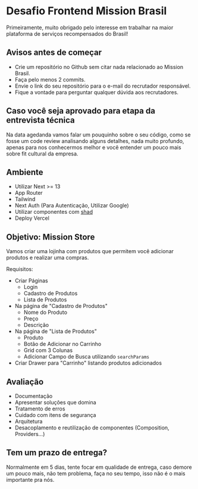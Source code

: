 # Desafio Frontend Mission Brasil
Primeiramente, muito obrigado pelo interesse em trabalhar na maior plataforma de serviços recompensados do Brasil!

## Avisos antes de começar
- Crie um repositório no Github sem citar nada relacionado ao Mission Brasil.
- Faça pelo menos 2 commits.
- Envie o link do seu repositório para o e-mail do recrutador responsável.
- Fique a vontade para perguntar qualquer dúvida aos recrutadores.

## Caso você seja aprovado para etapa da entrevista técnica
Na data agedanda vamos falar um pouquinho sobre o seu código, como se fosse um code review analisando alguns detalhes, nada muito profundo, apenas para nos conhecermos melhor e você entender um pouco mais sobre fit cultural da empresa.

## Ambiente
- Utilizar Next >= 13
- App Router
- Tailwind
- Next Auth (Para Autenticação, Utilizar Google)
- Utilizar componentes com [shad](https://ui.shadcn.com/)
- Deploy Vercel

## Objetivo: Mission Store
Vamos criar uma lojinha com produtos que permitem você adicionar produtos e realizar uma compras.

Requisitos:

- Criar Páginas
  - Login
  - Cadastro de Produtos
  - Lista de Produtos
- Na página de "Cadastro de Produtos"
  - Nome do Produto
  - Preço
  - Descrição
- Na página de "Lista de Produtos"
  - Produto
  - Botão de Adicionar no Carrinho
  - Grid com 3 Colunas
  - Adicionar Campo de Busca utilizando `searchParams`
- Criar Drawer para "Carrinho" listando produtos adicionados

## Avaliação

- Documentação
- Apresentar soluções que domina
- Tratamento de erros
- Cuidado com itens de segurança
- Arquitetura
- Desacoplamento e reutilização de componentes (Composition, Providers...)

## Tem um prazo de entrega?

Normalmente em 5 dias, tente focar em qualidade de entrega, caso demore um pouco mais, não tem problema, faça no seu tempo, isso não é o mais importante pra nós.

